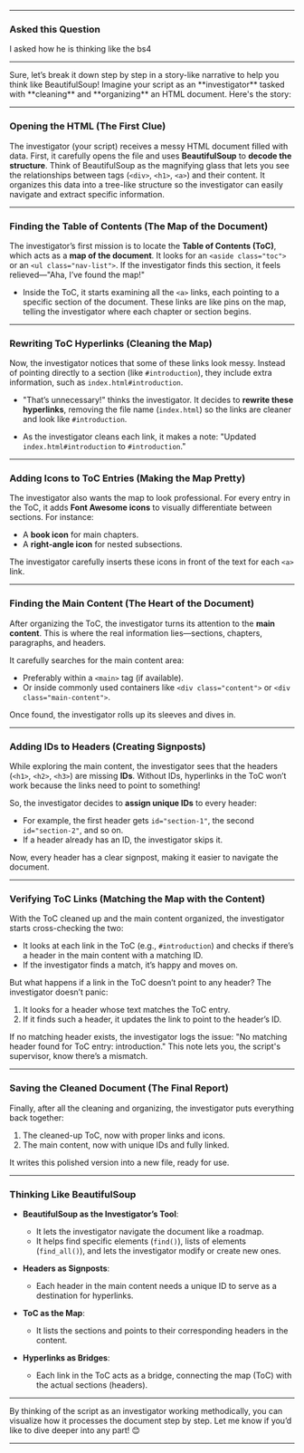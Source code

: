 <hr>
<div class="question-header">
<h3>Asked this Question</h3>
<p>I asked how he is thinking like the bs4</p>
</div>
<hr>
<div class="answer-body">
Sure, let’s break it down step by step in a story-like narrative to help you think like BeautifulSoup! Imagine your script as an **investigator** tasked with **cleaning** and **organizing** an HTML document. Here's the story:

---

### **Opening the HTML (The First Clue)**

The investigator (your script) receives a messy HTML document filled with data. First, it carefully opens the file and uses **BeautifulSoup** to **decode the structure**. Think of BeautifulSoup as the magnifying glass that lets you see the relationships between tags (`<div>`, `<h1>`, `<a>`) and their content. It organizes this data into a tree-like structure so the investigator can easily navigate and extract specific information.

---

### **Finding the Table of Contents (The Map of the Document)**

The investigator’s first mission is to locate the **Table of Contents (ToC)**, which acts as a **map of the document**. It looks for an `<aside class="toc">` or an `<ul class="nav-list">`. If the investigator finds this section, it feels relieved—"Aha, I’ve found the map!"

- Inside the ToC, it starts examining all the `<a>` links, each pointing to a specific section of the document. These links are like pins on the map, telling the investigator where each chapter or section begins.

---

### **Rewriting ToC Hyperlinks (Cleaning the Map)**

Now, the investigator notices that some of these links look messy. Instead of pointing directly to a section (like `#introduction`), they include extra information, such as `index.html#introduction`.

- "That’s unnecessary!" thinks the investigator. It decides to **rewrite these hyperlinks**, removing the file name (`index.html`) so the links are cleaner and look like `#introduction`.

- As the investigator cleans each link, it makes a note: "Updated `index.html#introduction` to `#introduction`."

---

### **Adding Icons to ToC Entries (Making the Map Pretty)**

The investigator also wants the map to look professional. For every entry in the ToC, it adds **Font Awesome icons** to visually differentiate between sections. For instance:

- A **book icon** for main chapters.
- A **right-angle icon** for nested subsections.

The investigator carefully inserts these icons in front of the text for each `<a>` link.

---

### **Finding the Main Content (The Heart of the Document)**

After organizing the ToC, the investigator turns its attention to the **main content**. This is where the real information lies—sections, chapters, paragraphs, and headers.

It carefully searches for the main content area:

- Preferably within a `<main>` tag (if available).
- Or inside commonly used containers like `<div class="content">` or `<div class="main-content">`.

Once found, the investigator rolls up its sleeves and dives in.

---

### **Adding IDs to Headers (Creating Signposts)**

While exploring the main content, the investigator sees that the headers (`<h1>`, `<h2>`, `<h3>`) are missing **IDs**. Without IDs, hyperlinks in the ToC won’t work because the links need to point to something!

So, the investigator decides to **assign unique IDs** to every header:

- For example, the first header gets `id="section-1"`, the second `id="section-2"`, and so on.
- If a header already has an ID, the investigator skips it.

Now, every header has a clear signpost, making it easier to navigate the document.

---

### **Verifying ToC Links (Matching the Map with the Content)**

With the ToC cleaned up and the main content organized, the investigator starts cross-checking the two:

- It looks at each link in the ToC (e.g., `#introduction`) and checks if there’s a header in the main content with a matching ID.
- If the investigator finds a match, it’s happy and moves on.

But what happens if a link in the ToC doesn’t point to any header? The investigator doesn’t panic:

1. It looks for a header whose text matches the ToC entry.
2. If it finds such a header, it updates the link to point to the header’s ID.

If no matching header exists, the investigator logs the issue: "No matching header found for ToC entry: introduction." This note lets you, the script's supervisor, know there’s a mismatch.

---

### **Saving the Cleaned Document (The Final Report)**

Finally, after all the cleaning and organizing, the investigator puts everything back together:

1. The cleaned-up ToC, now with proper links and icons.
2. The main content, now with unique IDs and fully linked.

It writes this polished version into a new file, ready for use.

---

### Thinking Like BeautifulSoup

- **BeautifulSoup as the Investigator’s Tool**:

  - It lets the investigator navigate the document like a roadmap.
  - It helps find specific elements (`find()`), lists of elements (`find_all()`), and lets the investigator modify or create new ones.

- **Headers as Signposts**:

  - Each header in the main content needs a unique ID to serve as a destination for hyperlinks.

- **ToC as the Map**:

  - It lists the sections and points to their corresponding headers in the content.

- **Hyperlinks as Bridges**:
  - Each link in the ToC acts as a bridge, connecting the map (ToC) with the actual sections (headers).

---

By thinking of the script as an investigator working methodically, you can visualize how it processes the document step by step. Let me know if you’d like to dive deeper into any part! 😊

</div>
<hr>
